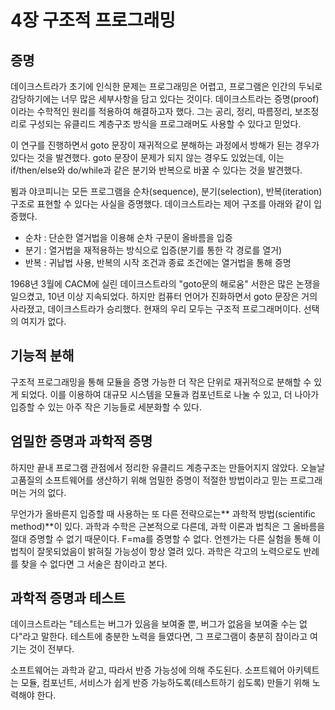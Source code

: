 # 4장 구조적 프로그래밍

## 증명
데이크스트라가 초기에 인식한 문제는 프로그래밍은 어렵고, 프로그램은 인간의 두뇌로 감당하기에는 너무 많은 세부사항을 담고 있다는 것이다.
데이크스트라는 증명(proof)이라는 수학적인 원리를 적용하여 해결하고자 했다. 그는 공리, 정리, 따름정리, 보조정리로 구성되는 유클리드 계층구조 방식을 프로그래머도 사용할 수 있다고 믿었다.

이 연구를 진행하면서 goto 문장이 재귀적으로 분해하는 과정에서 방해가 된는 경우가 있다는 것을 발견했다.
goto 문장이 문제가 되지 않는 경우도 있었는데, 이는 if/then/else와 do/while과 같은 분기와 반복으로 바꿀 수 있다는 것을 발견했다.

뵘과 야코피니는 모든 프로그램을 순차(sequence), 분기(selection), 반복(iteration) 구조로 표현할 수 있다는 사실을 증명했다. 데이크스트라는 제어 구조를 아래와 같이 입증했다.
  - 순차 : 단순한 열거법을 이용해 순차 구문이 올바름을 입증
  - 분기 : 열거법을 재적용하는 방식으로 입증(분기를 통한 각 경로를 열거)
  - 반복 : 귀납법 사용, 반복의 시작 조건과 종료 조건에는 열거법을 통해 증명

1968년 3월에 CACM에 실린 데이크스트라의 "goto문의 해로움" 서한은 많은 논쟁을 일으켰고, 10년 이상 지속되었다.
하지만 컴퓨터 언어가 진화하면서 goto 문장은 거의 사라졌고, 데이크스트라가 승리했다.
현재의 우리 모두는 구조적 프로그래머이다. 선택의 여지가 없다.

## 기능적 분해
구조적 프로그래밍을 통해 모듈을 증명 가능한 더 작은 단위로 재귀적으로 분해할 수 있게 되었다.
이를 이용하여 대규모 시스템을 모듈과 컴포넌트로 나눌 수 있고, 더 나아가 입증할 수 있는 아주 작은 기능들로 세분화할 수 있다.

## 엄밀한 증명과 과학적 증명
하지만 끝내 프로그램 관점에서 정리한 유클리드 계층구조는 만들어지지 않았다.
오늘날 고품질의 소프트웨어를 생산하기 위해 엄밀한 증명이 적절한 방법이라고 믿는 프로그래머는 거의 없다.

무언가가 올바른지 입증할 때 사용하는 또 다른 전략으로는** 과학적 방법(scientific method)**이 있다.
과학과 수학은 근본적으로 다른데, 과학 이론과 법칙은 그 올바름을 절대 증명할 수 없기 때문이다.
F=ma를 증명할 수 없다. 언젠가는 다른 실험을 통해 이 법칙이 잘못되었음이 밝혀질 가능성이 항상 열려 있다.
과학은 각고의 노력으로도 반례를 찾을 수 없다면 그 서술은 참이라고 본다.

## 과학적 증명과 테스트
데이크스트라는 "테스트는 버그가 있음을 보여줄 뿐, 버그가 없음을 보여줄 수는 없다"라고 말한다.
테스트에 충분한 노력을 들였다면, 그 프로그램이 충분히 참이라고 여기는 것이 전부다.

소프트웨어는 과학과 같고, 따라서 반증 가능성에 의해 주도된다.
소프트웨어 아키텍트는 모듈, 컴포넌트, 서비스가 쉽게 반증 가능하도록(테스트하기 쉽도록) 만들기 위해 노력해야 한다.